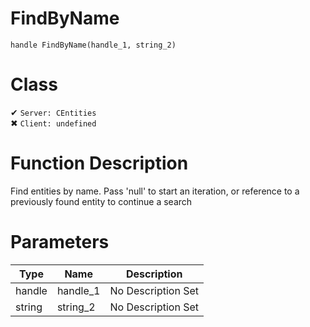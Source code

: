 # FindByName
```
handle FindByName(handle_1, string_2)
```
# Class
✔ `Server: CEntities`  
✖ `Client: undefined`  

# Function Description
Find entities by name. Pass 'null' to start an iteration, or reference to a previously found entity to continue a search
# Parameters
Type|Name|Description
--|--|--
handle|handle_1|No Description Set
string|string_2|No Description Set
